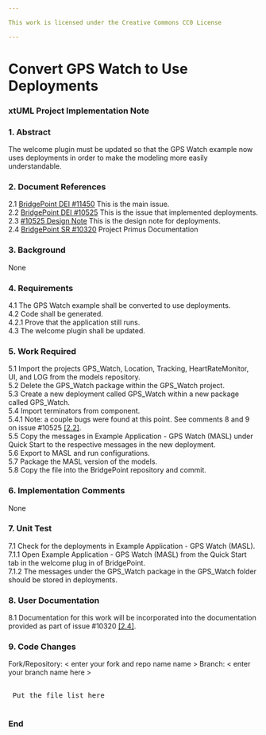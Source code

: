 ```yaml
---

This work is licensed under the Creative Commons CC0 License

---
```


# Convert GPS Watch to Use Deployments
### xtUML Project Implementation Note



### 1. Abstract

The welcome plugin must be updated so that the GPS Watch example now uses deployments in order to make the modeling more easily understandable. 

### 2. Document References

<a id="2.1"></a>2.1 [BridgePoint DEI #11450](https://support.onefact.net/issues/11450) This is the main issue.  
<a id="2.2"></a>2.2 [BridgePoint DEI #10525](https://support.onefact.net/issues/10525) This is the issue that implemented deployments.  
<a id="2.3"></a>2.3 [#10525 Design Note](https://github.com/leviathan747/bridgepoint/blob/10525_deployments/doc-bridgepoint/notes/10525_deployments/10525_deployments_dnt.md) This is the design note for deployments.  
<a id="2.4"></a>2.4 [BridgePoint SR #10320](https://support.onefact.net/issues/10320) Project Primus Documentation
### 3. Background

None  

### 4. Requirements

4.1 The GPS Watch example shall be converted to use deployments.  
4.2 Code shall be generated.  
4.2.1 Prove that the application still runs.  
4.3 The welcome plugin shall be updated.    


### 5. Work Required

5.1 Import the projects GPS_Watch, Location, Tracking, HeartRateMonitor, UI, and LOG from the models repository.  
5.2 Delete the GPS_Watch package within the GPS_Watch project.   
5.3 Create a new deployment called GPS_Watch within a new package called GPS_Watch.  
5.4 Import terminators from component.  
5.4.1 Note: a couple bugs were found at this point. See comments 8 and 9 on issue #10525 [[2.2]](#2.2).  
5.5 Copy the messages in Example Application - GPS Watch (MASL) under Quick Start to the respective messages in the new deployment.  
5.6 Export to MASL and run configurations.  
5.7 Package the MASL version of the models.  
5.8 Copy the file into the BridgePoint repository and commit.  

### 6. Implementation Comments

None  

### 7. Unit Test

7.1 Check for the deployments in Example Application - GPS Watch (MASL).  
7.1.1 Open Example Application - GPS Watch (MASL) from the Quick Start tab in the welcome plug in of BridgePoint.  
7.1.2 The messages under the GPS_Watch package in the GPS_Watch folder should be stored in deployments.  


### 8. User Documentation

8.1 Documentation for this work will be incorporated into the documentation provided as part of issue #10320 [[2.4]](#2.4).  

### 9. Code Changes  

Fork/Repository: < enter your fork and repo name name >
Branch: < enter your branch name here >

<pre>

 Put the file list here 

</pre>

### End

